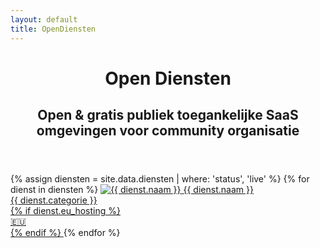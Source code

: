 ```yaml
---
layout: default
title: OpenDiensten
---
```


<div class="desktop">
  <header>
    <h1>Open Diensten</h1>
    <h2>Open & gratis publiek toegankelijke SaaS omgevingen voor community organisatie</h2>
  </header>
  
  <main class="icons-container">
    {% assign diensten = site.data.diensten | where: 'status', 'live' %}
    {% for dienst in diensten %}
      <a href="{{ dienst.url }}" class="icon" target="_blank">
        <img src="{{ dienst.favicon }}" alt="{{ dienst.naam }}">
        <span>{{ dienst.naam }}</span>
        <div class="icon-label">{{ dienst.categorie }}</div>
        {% if dienst.eu_hosting %}
            <div class="eu-flag-indicator" title="Gehost in de EU">🇪🇺</div>
        {% endif %}
      </a>
    {% endfor %}
  </main>
</div>